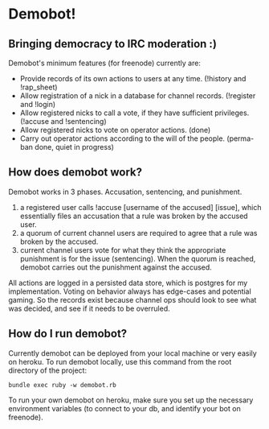 # Demobot!
## Bringing democracy to IRC moderation :)

Demobot's minimum features (for freenode) currently are:

* Provide records of its own actions to users at any time. (!history and !rap_sheet)
* Allow registration of a nick in a database for channel records. (!register and !login)
* Allow registered nicks to call a vote, if they have sufficient privileges. (!accuse and !sentencing)
* Allow registered nicks to vote on operator actions. (done)
* Carry out operator actions according to the will of the people. (perma-ban done, quiet in progress)

## How does demobot work?
Demobot works in 3 phases. Accusation, sentencing, and punishment.

1. a registered user calls !accuse [username of the accused] [issue], which essentially files an accusation that a rule was broken by the accused user.
2. a quorum of current channel users are required to agree that a rule was broken by the accused.
3. current channel users vote for what they think the appropriate punishment is for the issue (sentencing). When the quorum is reached, demobot carries out the punishment against the accused.

All actions are logged in a persisted data store, which is postgres for my implementation. Voting on behavior always has edge-cases and potential gaming. So the records exist because channel ops should look to see what was decided, and see if it needs to be overruled.

## How do I run demobot?
Currently demobot can be deployed from your local machine or very easily on heroku. To run demobot locally, use this command from the root directory of the project:

	bundle exec ruby -w demobot.rb

To run your own demobot on heroku, make sure you set up the necessary environment variables (to connect to your db, and identify your bot on freenode).